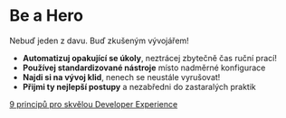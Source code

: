 # Be a Hero

Nebuď jeden z davu. Buď zkušeným vývojářem!

- **Automatizuj opakující se úkoly**, neztrácej zbytečně čas ruční prací!
- **Používej standardizované nástroje** místo nadměrné konfigurace
- **Najdi si na vývoj klid**, nenech se neustále vyrušovat!
- **Přijmi ty nejlepší postupy** a nezabředni do zastaralých praktik

[9 principů pro skvělou Developer Experience](/principles)
